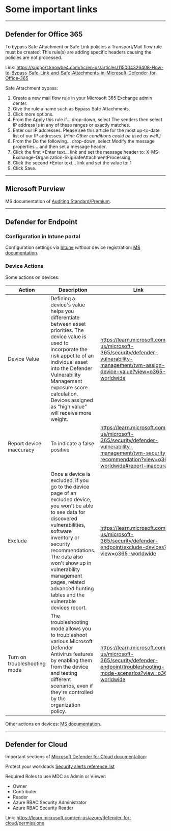 # Some important links

---

## Defender for Office 365

To bypass Safe Attachment or Safe Link policies a Transport/Mail flow rule must be created. This rule(s) are adding specific headers causing the policies are not processed.

Link: <https://support.knowbe4.com/hc/en-us/articles/115004326408-How-to-Bypass-Safe-Link-and-Safe-Attachments-in-Microsoft-Defender-for-Office-365>

Safe Attachment bypass:

1. Create a new mail flow rule in your Microsoft 365 Exchange admin center.
2. Give the rule a name such as Bypass Safe Attachments.
3. Click more options.
4. From the Apply this rule if… drop-down, select The senders then select IP address is in any of these ranges or exactly matches.
5. Enter our IP addresses. Please see this article for the most up-to-date list of our IP addresses. _(Hint: Other conditions could be used as well.)_
5. From the Do the following… drop-down, select Modify the message properties... and then set a message header.
2. Click the first *Enter text... link and set the message header to: X-MS-Exchange-Organization-SkipSafeAttachmentProcessing
3. Click the second *Enter text... link and set the value to: 1
4. Click Save.

---

## Microsoft Purview

MS documentation of [Auditing Standard/Premium](https://learn.microsoft.com/en-us/purview/audit-solutions-overview).

---

## Defender for Endpoint

### Configuration in Intune portal
Configuration settings via [Intune](https://endpoint.microsoft.com) _without_ device registration: [MS documentation](https://learn.microsoft.com/en-us/mem/intune/protect/mde-security-integration?pivots=mdssc-ga).

### Device Actions

Some actions on devices:

| Action | Description | Link |
| --- | --- | --- |
| Device Value | Defining a device's value helps you differentiate between asset priorities. The device value is used to incorporate the risk appetite of an individual asset into the Defender Vulnerability Management exposure score calculation. Devices assigned as "high value" will receive more weight. | <https://learn.microsoft.com/en-us/microsoft-365/security/defender-vulnerability-management/tvm-assign-device-value?view=o365-worldwide> |
| Report device inaccuracy | To indicate a false positive | <https://learn.microsoft.com/en-us/microsoft-365/security/defender-vulnerability-management/tvm-security-recommendation?view=o365-worldwide#report-inaccuracy> |
| Exclude | Once a device is excluded, if you go to the device page of an excluded device, you won't be able to see data for discovered vulnerabilities, software inventory or security recommendations. The data also won't show up in vulnerability management pages, related advanced hunting tables and the vulnerable devices report. | <https://learn.microsoft.com/en-us/microsoft-365/security/defender-endpoint/exclude-devices?view=o365-worldwide> |
| Turn on troubleshooting mode | The troubleshooting mode allows you to troubleshoot various Microsoft Defender Antivirus features by enabling them from the device and testing different scenarios, even if they're controlled by the organization policy. | <https://learn.microsoft.com/en-us/microsoft-365/security/defender-endpoint/troubleshooting-mode-scenarios?view=o365-worldwide> |

Other actions on devices: [MS documentation](https://learn.microsoft.com/en-us/microsoft-365/security/defender-endpoint/respond-machine-alerts?view=o365-worldwide).

---

## Defender for Cloud

Important sections of [Microsoft Defender for Cloud documentation](https://learn.microsoft.com/en-us/azure/defender-for-cloud/):

Protect your workloads
[Security alerts reference list](https://learn.microsoft.com/en-us/azure/defender-for-cloud/alerts-reference)

Required Roles to use MDC as Admin or Viewer:

- Owner
- Contributer
- Reader
- Azure RBAC Security Administrator
- Azure RBAC Security Reader

Link: https://learn.microsoft.com/en-us/azure/defender-for-cloud/permissions

